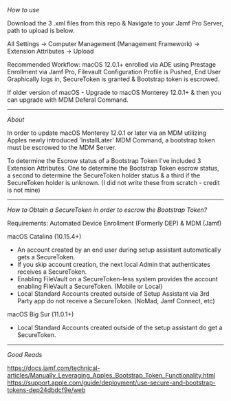 *How to use*

Download the 3 .xml files from this repo & Navigate to your Jamf Pro Server, path to upload is below.

All Settings -> Computer Management (Management Framework) -> Extension Attributes -> Upload

Recommended Workflow: macOS 12.0.1+ enrolled via ADE using Prestage Enrollment via Jamf Pro, Filevault Configuration Profile is Pushed, End User Graphically logs in, SecureToken is granted & Bootstrap token is escrowed.

If older version of macOS - Upgrade to macOS Monterey 12.0.1+ & then you can upgrade with MDM Deferal Command.

_____________________________________________________________________________________________________

*About*

In order to update macOS Monterey 12.0.1 or later via an MDM utilizing Apples newly introduced 'InstallLater' MDM Command, a bootstrap token must be escrowed to the MDM Server.

To determine the Escrow status of a Bootstrap Token I've included 3 Extension Attributes. One to determine the Bootstrap Token escrow status, a second to determine the SecureToken holder status & a third if the SecureToken holder is unknown. 
(I did not write these from scratch - credit is not mine)

_____________________________________________________________________________________________________


*How to Obtain a SecureToken in order to escrow the Bootstrap Token?*

Requirements: Automated Device Enrollment (Formerly DEP) & MDM (Jamf)

macOS Catalina (10.15.4+)
- An account created by an end user during setup assistant automatically gets a SecureToken. 
- If you skip account creation, the next local Admin that authenticates receives a SecureToken.
- Enabling FileVault on a SecureToken-less system provides the account enabling FileVault a SecureToken. (Mobile or Local) 
- Local Standard Accounts created outside of Setup Assistant via 3rd Party app do not receive a SecureToken. (NoMad, Jamf Connect, etc)

macOS Big Sur (11.0.1+)
- Local Standard Accounts created outside of the setup assistant do get a SecureToken. 

_____________________________________________________________________________________________________


*Good Reads*

https://docs.jamf.com/technical-articles/Manually_Leveraging_Apples_Bootstrap_Token_Functionality.html
https://support.apple.com/guide/deployment/use-secure-and-bootstrap-tokens-dep24dbdcf9e/web
